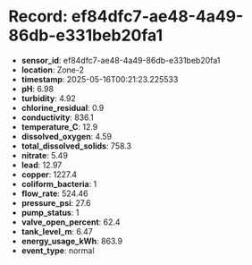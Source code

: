 # Record: ef84dfc7-ae48-4a49-86db-e331beb20fa1

- **sensor_id**: ef84dfc7-ae48-4a49-86db-e331beb20fa1
- **location**: Zone-2
- **timestamp**: 2025-05-16T00:21:23.225533
- **pH**: 6.98
- **turbidity**: 4.92
- **chlorine_residual**: 0.9
- **conductivity**: 836.1
- **temperature_C**: 12.9
- **dissolved_oxygen**: 4.59
- **total_dissolved_solids**: 758.3
- **nitrate**: 5.49
- **lead**: 12.97
- **copper**: 1227.4
- **coliform_bacteria**: 1
- **flow_rate**: 524.46
- **pressure_psi**: 27.6
- **pump_status**: 1
- **valve_open_percent**: 62.4
- **tank_level_m**: 6.47
- **energy_usage_kWh**: 863.9
- **event_type**: normal